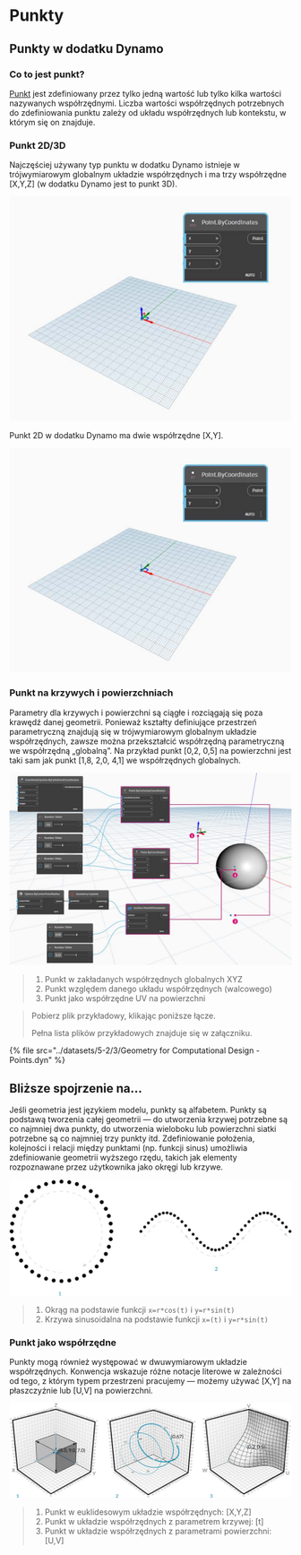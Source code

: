 # Punkty

## Punkty w dodatku Dynamo

### Co to jest punkt?

[Punkt](5-3\_points.md#point-as-coordinates) jest zdefiniowany przez tylko jedną wartość lub tylko kilka wartości nazywanych współrzędnymi. Liczba wartości współrzędnych potrzebnych do zdefiniowania punktu zależy od układu współrzędnych lub kontekstu, w którym się on znajduje.

### Punkt 2D/3D

Najczęściej używany typ punktu w dodatku Dynamo istnieje w trójwymiarowym globalnym układzie współrzędnych i ma trzy współrzędne [X,Y,Z] (w dodatku Dynamo jest to punkt 3D).

![](../images/5-2/3/points-3dpointindynamo.jpg)

Punkt 2D w dodatku Dynamo ma dwie współrzędne [X,Y].

![](../images/5-2/3/points-2dpointindynamo.jpg)

### Punkt na krzywych i powierzchniach

Parametry dla krzywych i powierzchni są ciągłe i rozciągają się poza krawędź danej geometrii. Ponieważ kształty definiujące przestrzeń parametryczną znajdują się w trójwymiarowym globalnym układzie współrzędnych, zawsze można przekształcić współrzędną parametryczną we współrzędną „globalną”. Na przykład punkt [0,2, 0,5] na powierzchni jest taki sam jak punkt [1,8, 2,0, 4,1] we współrzędnych globalnych.

![](../images/5-2/3/points-xyzvscoordsysvsuv.jpg)

> 1. Punkt w zakładanych współrzędnych globalnych XYZ
> 2. Punkt względem danego układu współrzędnych (walcowego)
> 3. Punkt jako współrzędne UV na powierzchni

> Pobierz plik przykładowy, klikając poniższe łącze.
>
> Pełna lista plików przykładowych znajduje się w załączniku.

{% file src="../datasets/5-2/3/Geometry for Computational Design - Points.dyn" %}

## Bliższe spojrzenie na...

Jeśli geometria jest językiem modelu, punkty są alfabetem. Punkty są podstawą tworzenia całej geometrii — do utworzenia krzywej potrzebne są co najmniej dwa punkty, do utworzenia wieloboku lub powierzchni siatki potrzebne są co najmniej trzy punkty itd. Zdefiniowanie położenia, kolejności i relacji między punktami (np. funkcji sinus) umożliwia zdefiniowanie geometrii wyższego rzędu, takich jak elementy rozpoznawane przez użytkownika jako okręgi lub krzywe.

![Z punktu do krzywej](../images/5-2/3/PointsAsBuildingBlocks-1.jpg)

> 1. Okrąg na podstawie funkcji `x=r*cos(t)` i `y=r*sin(t)`
> 2. Krzywa sinusoidalna na podstawie funkcji `x=(t)` i `y=r*sin(t)`

### Punkt jako współrzędne

Punkty mogą również występować w dwuwymiarowym układzie współrzędnych. Konwencja wskazuje różne notacje literowe w zależności od tego, z którym typem przestrzeni pracujemy — możemy używać [X,Y] na płaszczyźnie lub [U,V] na powierzchni.

![Punkt jako współrzędne](../images/5-2/3/Coordinates.jpg)

> 1. Punkt w euklidesowym układzie współrzędnych: [X,Y,Z]
> 2. Punkt w układzie współrzędnych z parametrem krzywej: [t]
> 3. Punkt w układzie współrzędnych z parametrami powierzchni: [U,V]
